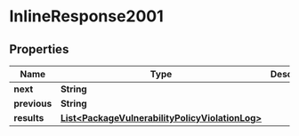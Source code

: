 
# InlineResponse2001

## Properties
Name | Type | Description | Notes
------------ | ------------- | ------------- | -------------
**next** | **String** |  |  [optional]
**previous** | **String** |  |  [optional]
**results** | [**List&lt;PackageVulnerabilityPolicyViolationLog&gt;**](PackageVulnerabilityPolicyViolationLog.md) |  | 



